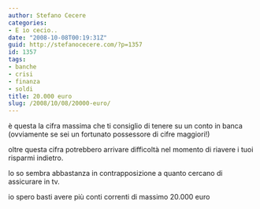 ```yaml
---
author: Stefano Cecere
categories:
- E io cecio..
date: "2008-10-08T00:19:31Z"
guid: http://stefanocecere.com/?p=1357
id: 1357
tags:
- banche
- crisi
- finanza
- soldi
title: 20.000 euro
slug: /2008/10/08/20000-euro/
---
```


è questa la cifra massima che ti consiglio di tenere su un conto in banca (ovviamente se sei un fortunato possessore di cifre maggiori!)
  
oltre questa cifra potrebbero arrivare difficoltà nel momento di riavere i tuoi risparmi indietro.

lo so sembra abbastanza in contrapposizione a quanto cercano di assicurare in tv.

io spero basti avere più conti correnti di massimo 20.000 euro